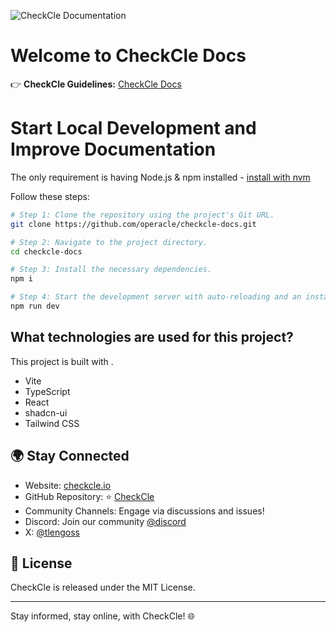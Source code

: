 ![CheckCle Documentation](https://pub-4a4062303020445f8f289a2fee84f9e8.r2.dev/images/checkcle-docs.png)

# Welcome to CheckCle Docs

👉 **CheckCle Guidelines:** [CheckCle Docs](https://docs.checkcle.io)

# Start Local Development and Improve Documentation

The only requirement is having Node.js & npm installed - [install with nvm](https://github.com/nvm-sh/nvm#installing-and-updating)

Follow these steps:

```sh
# Step 1: Clone the repository using the project's Git URL.
git clone https://github.com/operacle/checkcle-docs.git

# Step 2: Navigate to the project directory.
cd checkcle-docs

# Step 3: Install the necessary dependencies.
npm i

# Step 4: Start the development server with auto-reloading and an instant preview.
npm run dev
```

## What technologies are used for this project?

This project is built with .

- Vite
- TypeScript
- React
- shadcn-ui
- Tailwind CSS


## 🌍 Stay Connected
- Website: [checkcle.io](https://checkcle.io)
- GitHub Repository: ⭐ [CheckCle](https://github.com/operacle/checkcle.git)
- Community Channels: Engage via discussions and issues!
- Discord: Join our community [@discord](https://discord.gg/xs9gbubGwX)
- X: [@tlengoss](https://x.com/tlengoss)

## 📜 License

CheckCle is released under the MIT License.

---

Stay informed, stay online, with CheckCle! 🌐
